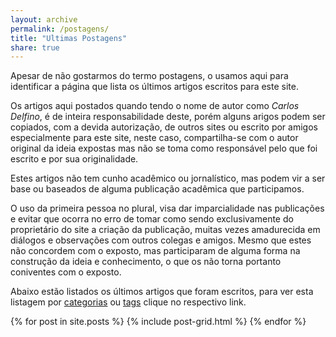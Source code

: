 ```yaml
---
layout: archive
permalink: /postagens/
title: "Ultimas Postagens"
share: true
---
```

Apesar de não gostarmos do termo postagens, o usamos aqui para identificar a página que lista os últimos artigos escritos para este site.

<!--more-->

Os artigos aqui postados quando tendo o nome de autor como *Carlos Delfino*, é de inteira responsabilidade deste, porém alguns arigos podem ser copiados, com a devida autorização, de outros sites ou escrito por amigos especialmente para este site, neste caso, compartilha-se com o autor original da ideia expostas mas não se toma como  responsável pelo que foi escrito e por sua originalidade.

Estes artigos não tem cunho acadêmico ou jornalístico, mas podem vir a ser base ou baseados de alguma publicação acadêmica que participamos.

O uso da primeira pessoa no plural, visa dar imparcialidade nas publicações e evitar que ocorra no erro de tomar como sendo exclusivamente do proprietário do site a criação da publicação, muitas vezes amadurecida em diálogos e observações com outros colegas e amigos. Mesmo que estes não concordem com o exposto, mas participaram de alguma forma na construção da ideia e conhecimento, o que os não torna portanto coniventes com o exposto.

Abaixo estão listados os últimos artigos que foram escritos, para ver esta listagem por [categorias](/categorias) ou [tags](/tags) clique no respectivo link.

<div class="tiles">
{% for post in site.posts %}
	{% include post-grid.html %}
{% endfor %}
</div><!-- /.tiles -->
